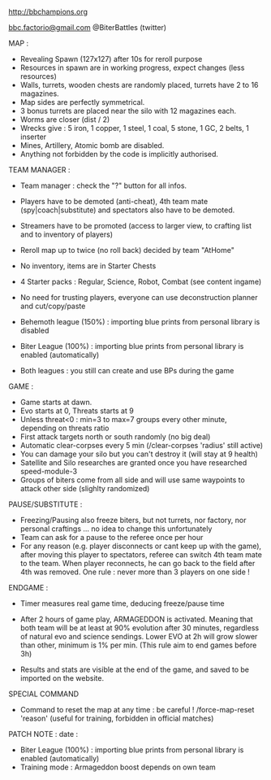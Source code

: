 http://bbchampions.org

bbc.factorio@gmail.com @BiterBattles (twitter)

MAP :
- Revealing Spawn (127x127) after 10s for reroll purpose
- Resources in spawn are in working progress, expect changes (less resources)
- Walls, turrets, wooden chests are randomly placed, turrets have 2 to 16 magazines.
- Map sides are perfectly symmetrical.
- 3 bonus turrets are placed near the silo with 12 magazines each.
- Worms are closer (dist / 2)
- Wrecks give : 5 iron, 1 copper, 1 steel, 1 coal, 5 stone, 1 GC, 2 belts, 1 inserter
- Mines, Artillery, Atomic bomb are disabled.
- Anything not forbidden by the code is implicitly authorised.

TEAM MANAGER :
- Team manager : check the "?" button for all infos.
- Players have to be demoted (anti-cheat), 4th team mate (spy|coach|substitute) and spectators also have to be demoted.
- Streamers have to be promoted (access to larger view, to crafting list and to inventory of players)
- Reroll map up to twice (no roll back) decided by team "AtHome"
- No inventory, items are in Starter Chests
- 4 Starter packs : Regular, Science, Robot, Combat (see content ingame)

- No need for trusting players, everyone can use deconstruction planner and cut/copy/paste
- Behemoth league (150%) : importing blue prints from personal library is disabled
- Biter League (100%) : importing blue prints from personal library is enabled (automatically)
- Both leagues : you still can create and use BPs during the game

GAME :
- Game starts at dawn.
- Evo starts at 0, Threats starts at 9
- Unless threat<0 : min=3 to max=7 groups every other minute, depending on threats ratio
- First attack targets north or south randomly (no big deal)
- Automatic clear-corpses every 5 min (/clear-corpses 'radius' still active)
- You can damage your silo but you can't destroy it (will stay at 9 health)
- Satellite and Silo researches are granted once you have researched speed-module-3
- Groups of biters come from all side and will use same waypoints to attack other side (slighlty randomized)

PAUSE/SUBSTITUTE :
- Freezing/Pausing also freeze biters, but not turrets, nor factory, nor personal craftings ... no idea to change this unfortunately
- Team can ask for a pause to the referee once per hour
- For any reason (e.g. player disconnects or cant keep up with the game), after moving this player to spectators, referee can switch 4th team mate to the team. When player reconnects, he can go back to the field after 4th was removed.
One rule : never more than 3 players on one side !

ENDGAME :
- Timer measures real game time, deducing freeze/pause time
- After 2 hours of game play, ARMAGEDDON is activated. Meaning that both team will be at least at 90% evolution after 30 minutes,
regardless of natural evo and science sendings. Lower EVO at 2h will grow slower than other, minimum is 1% per min.
(This rule aim to end games before 3h)

- Results and stats are visible at the end of the game, and saved to be imported on the website.

SPECIAL COMMAND
- Command to reset the map at any time : be careful ! 
/force-map-reset 'reason' (useful for training, forbidden in official matches)


PATCH NOTE  :
date :
- Biter League (100%) : importing blue prints from personal library is enabled (automatically)
- Training mode : Armageddon boost depends on own team